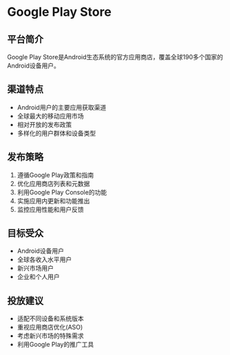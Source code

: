 # Google Play Store

## 平台简介
Google Play Store是Android生态系统的官方应用商店，覆盖全球190多个国家的Android设备用户。

## 渠道特点
- Android用户的主要应用获取渠道
- 全球最大的移动应用市场
- 相对开放的发布政策
- 多样化的用户群体和设备类型

## 发布策略
1. 遵循Google Play政策和指南
2. 优化应用商店列表和元数据
3. 利用Google Play Console的功能
4. 实施应用内更新和功能推出
5. 监控应用性能和用户反馈

## 目标受众
- Android设备用户
- 全球各收入水平用户
- 新兴市场用户
- 企业和个人用户

## 投放建议
- 适配不同设备和系统版本
- 重视应用商店优化(ASO)
- 考虑新兴市场的特殊需求
- 利用Google Play的推广工具